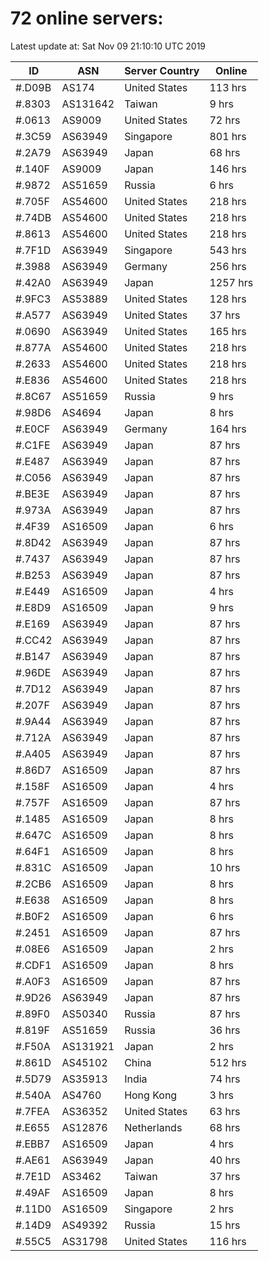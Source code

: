 # 72 online servers:

Latest update at: Sat Nov 09 21:10:10 UTC 2019

| ID | ASN | Server Country | Online |
| -- | --- | -------------- | ------ |
| #.D09B | AS174 | United States | 113 hrs |
| #.8303 | AS131642 | Taiwan | 9 hrs |
| #.0613 | AS9009 | United States | 72 hrs |
| #.3C59 | AS63949 | Singapore | 801 hrs |
| #.2A79 | AS63949 | Japan | 68 hrs |
| #.140F | AS9009 | Japan | 146 hrs |
| #.9872 | AS51659 | Russia | 6 hrs |
| #.705F | AS54600 | United States | 218 hrs |
| #.74DB | AS54600 | United States | 218 hrs |
| #.8613 | AS54600 | United States | 218 hrs |
| #.7F1D | AS63949 | Singapore | 543 hrs |
| #.3988 | AS63949 | Germany | 256 hrs |
| #.42A0 | AS63949 | Japan | 1257 hrs |
| #.9FC3 | AS53889 | United States | 128 hrs |
| #.A577 | AS63949 | United States | 37 hrs |
| #.0690 | AS63949 | United States | 165 hrs |
| #.877A | AS54600 | United States | 218 hrs |
| #.2633 | AS54600 | United States | 218 hrs |
| #.E836 | AS54600 | United States | 218 hrs |
| #.8C67 | AS51659 | Russia | 9 hrs |
| #.98D6 | AS4694 | Japan | 8 hrs |
| #.E0CF | AS63949 | Germany | 164 hrs |
| #.C1FE | AS63949 | Japan | 87 hrs |
| #.E487 | AS63949 | Japan | 87 hrs |
| #.C056 | AS63949 | Japan | 87 hrs |
| #.BE3E | AS63949 | Japan | 87 hrs |
| #.973A | AS63949 | Japan | 87 hrs |
| #.4F39 | AS16509 | Japan | 6 hrs |
| #.8D42 | AS63949 | Japan | 87 hrs |
| #.7437 | AS63949 | Japan | 87 hrs |
| #.B253 | AS63949 | Japan | 87 hrs |
| #.E449 | AS16509 | Japan | 4 hrs |
| #.E8D9 | AS16509 | Japan | 9 hrs |
| #.E169 | AS63949 | Japan | 87 hrs |
| #.CC42 | AS63949 | Japan | 87 hrs |
| #.B147 | AS63949 | Japan | 87 hrs |
| #.96DE | AS63949 | Japan | 87 hrs |
| #.7D12 | AS63949 | Japan | 87 hrs |
| #.207F | AS63949 | Japan | 87 hrs |
| #.9A44 | AS63949 | Japan | 87 hrs |
| #.712A | AS63949 | Japan | 87 hrs |
| #.A405 | AS63949 | Japan | 87 hrs |
| #.86D7 | AS16509 | Japan | 87 hrs |
| #.158F | AS16509 | Japan | 4 hrs |
| #.757F | AS16509 | Japan | 87 hrs |
| #.1485 | AS16509 | Japan | 8 hrs |
| #.647C | AS16509 | Japan | 8 hrs |
| #.64F1 | AS16509 | Japan | 8 hrs |
| #.831C | AS16509 | Japan | 10 hrs |
| #.2CB6 | AS16509 | Japan | 8 hrs |
| #.E638 | AS16509 | Japan | 8 hrs |
| #.B0F2 | AS16509 | Japan | 6 hrs |
| #.2451 | AS16509 | Japan | 87 hrs |
| #.08E6 | AS16509 | Japan | 2 hrs |
| #.CDF1 | AS16509 | Japan | 8 hrs |
| #.A0F3 | AS16509 | Japan | 87 hrs |
| #.9D26 | AS63949 | Japan | 87 hrs |
| #.89F0 | AS50340 | Russia | 87 hrs |
| #.819F | AS51659 | Russia | 36 hrs |
| #.F50A | AS131921 | Japan | 2 hrs |
| #.861D | AS45102 | China | 512 hrs |
| #.5D79 | AS35913 | India | 74 hrs |
| #.540A | AS4760 | Hong Kong | 3 hrs |
| #.7FEA | AS36352 | United States | 63 hrs |
| #.E655 | AS12876 | Netherlands | 68 hrs |
| #.EBB7 | AS16509 | Japan | 4 hrs |
| #.AE61 | AS63949 | Japan | 40 hrs |
| #.7E1D | AS3462 | Taiwan | 37 hrs |
| #.49AF | AS16509 | Japan | 8 hrs |
| #.11D0 | AS16509 | Singapore | 2 hrs |
| #.14D9 | AS49392 | Russia | 15 hrs |
| #.55C5 | AS31798 | United States | 116 hrs |

